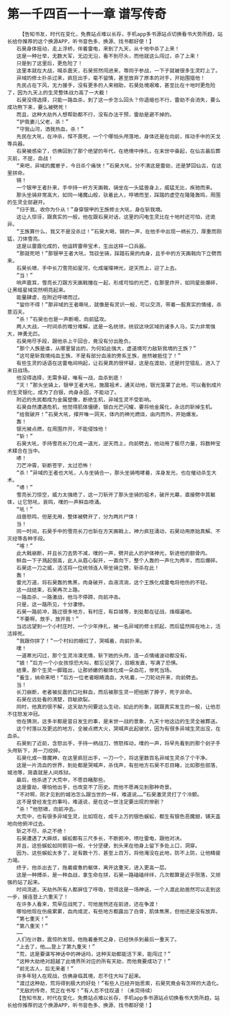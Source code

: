 # 第一千四百一十一章 谱写传奇
        【告知书友，时代在变化，免费站点难以长存，手机app多书源站点切换看书大势所趋，站长给你推荐的这个换源APP，听书音色多、换源、找书都好使！】
       石昊身体摇动，走上浮桥，伴着雷电，来到了九天，从十地中杀了上来！
       这是一种壮举，无数大军，无边无沿，看不到尽头，而他就这么闯过，杀了上来！
       只是到了这里后，更危险了！
       这里本就在大战，喊杀震天，石昊贸然闯进来，等同于参战，一下子就被很多生灵盯上了。
       异域的修士扑杀过来，疯狂出手，毫不留情，甚至放弃了原本的对手，开始围猎他！
       先民占在下风，无力援手，没有更多的人来相助，石昊处境艰难，甚至比在十地时更危险了，因为九天上的生灵整体战力高了一大截！
       石昊没得选择，只能一路血杀，到了这一步怎么回头？你退缩也不行，雷劫不会消失，要么成功熬下来，要么被劈死！
       而且，这种大劫外人想帮助都不行，没有办法干预，雷劫是避不掉的。
       “护我妻儿父老，杀！”
       “守我山河，洒我热血，杀！”
       先民在大吼，在冲杀，悍不畏死，一个个哪怕头颅落地，身体还是在向前，挥动手中的天戈等兵器。
       石昊被感染了，仿佛回到了那个绝望的年代，在绝境中挣扎，在末世中奋起，在仙古最后葬灭前，不屈，血战！
       “来吧，异域的魔崽子，今日杀个痛快！”石昊大吼，分不清这是雷劫，还是梦回仙古，在这里拼命。
       锵！
       一个银甲王者扑来，手中持一杆方天画戟，骑坐在一头猛兽身上，威猛无比，疾驰而来。
       那头坐骑非常高大，如同一堵魔山般，驮着此人，呼啸而至，踩踏的虚空在隆隆轰鸣，周围的生灵全部避开。
       “归于我，收你为仆从！”身穿银甲的王族修士大吼，身在斩我境。
       这让人惊讶，跟真实的一般，他在跟石昊对话，这里的闪电生灵比在十地时还可怕，还诡异。
       “王族算什么，我又不是没杀过！”石昊大喝，锵的一声，在他手中出现一柄长刀，厚重而刚猛，刀体雪亮。
       这是以雷霆化成的，他运转雷帝宝术，生出这样一口兵器。
       “那就死吧！”那银甲王者大吼，驾驭坐骑，踩踏石昊的肉身，且手中的方天画戟向下立劈而来。
       石昊长啸，手中长刀雪亮如星河，化成璀璨神光，逆天而上，迎了上去。
       “当！”
       响声震耳，雪亮长刀跟方天画戟撞在一起，形成可怕的光芒，在那里炸开，如同星辰爆碎，让黑暗星域突然明亮起来。
       能量肆虐，在附近呼啸而过。
       “留你不得！”那异域的王者嘶吼，就像是有灵识一般，可以交流，带着一股真实的情绪，杀意滔天。
       “杀！”石昊也也是一声断喝，向前猛攻。
       两人大战，一时间杀的难分难解，这是一名统领，统驭这块区域的诸多人马，实力非常强大，神勇无匹。
       石昊用尽手段，跟他杀上千回合，竟没有分出胜负。
       “那个人族是谁，从哪里冒出的，为何如此强大，虚道境可力敌斩我境的王族？”
       “这可是斩我境纯血王族，不是有部分血液的旁系王族，居然被抵住了！”
       有些生灵的话语在这雷电间响起，让石昊真的很怀疑，这是在渡劫，还是时空错乱，进入了末日战场。
       他没得选择，无需多疑，唯有一战，血杀到底！
       “灭！”那头坐骑上，银甲王者大吼，施展祖术，通天动地，银光笼罩了此地，可以看到成片的生灵银化，成为了白银，肉身永固，不能动了。
       附近的先民都成为金属塑像，断绝生机，异域生灵不受影响。
       石昊自然遭遇危机，他觉得肌体僵硬，银白光芒闪耀，要将他金属化，永远的斩掉生机。
       “给我破开！”石昊大吼，撑开唯一洞天，体内的神光燃烧，由内而外，开始爆发。
       轰！
       银光被点燃，在周围炸开，不能侵蚀他！
       “斩！”
       石昊大吼，手持雪亮长刀化成一道光，逆天而上，向前劈去，他动用了极尽力量，将数种宝术糅合在当中。
       哧！
       刀芒冲霄，斩断苍宇，太过恐怖！
       “杀！”异域的王者也大吼，人与坐骑合一，那头坐骑咆哮着，浑身发光，也在催动杀生大术。
       “哧！”
       雪亮长刀惊空，威力太强绝了，这一刀斩开了那头坐骑的祖术，破开光幕，直接劈中其躯体，让它怒吼，哀鸣，噗的一声鲜血喷涌。
       “吼！”
       战兽怒鸣，但是无用，整体被劈开了，分为两片尸体！
       当！
       同一时间，石昊手中的雪亮长刀也斩在方天画戟上，神力疯狂涌动，石昊动用原始真解、不灭经等各种手段。
       “喀！”
       此大戟崩断，并且长刀去势不减，噗的一声，劈开此人的护体神光，斩进他的额骨内。
       鲜血一下子溅起很高，此人从眉心裂开，一直向下，整个人轰的一声化为两半，而后爆碎。
       石昊这一刀之威，活活将一位统领连人带坐骑立劈，斩杀在此！
       轰！
       雷光万道，将石昊轰的焦黑，肉身破开，血液流淌，这个王族化成雷电将他伤的不轻。
       这一战结束，石昊再次上路。
       一路血杀，一路激战，他马不停蹄，向前冲击。
       只是，这一路所见，十分凄惨。
       石昊一路前冲，路过很多地方，有村庄，有巨城等，到处都在征战，烽烟遍地。
       “不要啊，放手，放开我！”
       当远远望到一个小村庄时，一个少年挣扎，被一名异域的修士抓起，而后猛然摔在地上，活活摔死。
       “我跟你拼了！”一个村妇的眼红了，哭喊着，向前扑来。
       噗！
       一道寒光闪过，那个生灵冷漠无情，斩下她的头颅，连一点情绪波动都没有。
       “娘！”后方一个小女孩惊恐大叫，都忘记哭了，双眼发直，写满了恐惧。
       结果，那个生灵一脚踏出，让那娇嫩的躯体化成一朵血花，惨死当场。
       “畜生，纳命来吧！”后方一位老者眼睛滴血，大吼着，一刀轮动开来，向前劈去。
       当！
       长刀崩断，老者被反震的口吐鲜血，而后被那生灵一把扭断了脖子，死于非命。
       石昊在远处看的清楚，目眦欲裂。
       同时，他真的很不解，这天劫为何要这么生动，如此的形象，就跟真实发生的一般，让他忍不住怒发冲冠。
       他在猜测，这多半都是昔日发生的事，是末世一战的景象，九天十地这边的生灵全被葬送。
       这个村落以及更远的地方，全被点燃大火，哭喊声此起彼伏，因为有很多异域生灵出没，在血杀。
       石昊到了近前，含怒出手，手持一柄战刀，愤怒挥动，噗的一声，将早先看到的那个刽子手头颅斩下，并一刀绞碎。
       石昊化成一尊魔神，在这里疯狂出手，一刀一个，将这里数百名异域生灵杀了个干净。
       这是一片流血的世界，到处都是哭喊声，杀伐声，有些地方石昊不忍目睹，比如那些部落、城池等，简直就是人间炼狱。
       最后，他杀进了大荒中，不愿目睹那些。
       这是雷劫，哪怕他出手，也改变不了历史。而他不愿再见到那种奇景。
       “不对啊，刚才见到的城池怎么跟当世的一样，难道说……”石昊激灵灵打了个冷颤。
       这不是曾经发生的事吗，难道说，是在这一世注定要出现的惨剧？
       “杀！”他怒啸，向前冲去。
       大荒中，也有很多异域生灵，比如现在，成千上万的银色蜈蚣，都生有银色恶魔翅，铺天盖地向他俯冲过去。
       斩之不尽，杀之不绝！
       石昊遭遇了大麻烦，蜈蚣都有三尺多长，不断俯冲，喷吐雷电，跟他对决。
       并且，这些蜈蚣如同箭羽一般，十分坚硬，到头来在他身上留下多处上口，洞穿。
       因为，这些蜈蚣太多了，足有数十万、甚至上百万，将他淹没在此地，防不上防，让他精疲力竭。
       终于，他杀出去了，拖着疲惫的躯体，离开这重天，进入更高一层。
       这是一种搏杀，是一种血战，拿生命在拼，石昊一路磕磕绊绊，几次都算是近乎殒落，又顽强的站了起来。
       时间流逝，天劫外所有人都屏住了呼吸，觉得这是一场神话，一个人渡此劫居然可以走到这一步，接连登上六重天了！
       在许多人看来，荒早应战死了，可他居然还在前进，还在争渡！
       哪怕他现在伤痕累累，血肉成泥，有些地方都露出了白骨，肌体焦黑，但他还是没有放弃。
       “第七重天！”
       “第八重天！”
       ……
       人们在计数，震惊的发现，他拖着垂死之身，已经快杀到最后一重天了。
       “上去了，他……登上了第九重天！”
       “荒，这是要谱写神话中的神话吗，这种天劫都能活下来，能闯过？”
       “这种大劫绝对超越了此境界所对应的所有天劫，而他竟要成功了！”
       “前无古人，后无来者！”
       许多年轻人在观战，仿佛身临其境，忍不住大叫了起来。
       “渡过这种劫，荒将得到极大的好处！”有些人已经开始思索，石昊究竟会有怎样的大造化。
       “无敌的传奇，荒正在书写！”有人忍不住叹道！（未完待续）
       【告知书友，时代在变化，免费站点难以长存，手机app多书源站点切换看书大势所趋，站长给你推荐的这个换源APP，听书音色多、换源、找书都好使！】